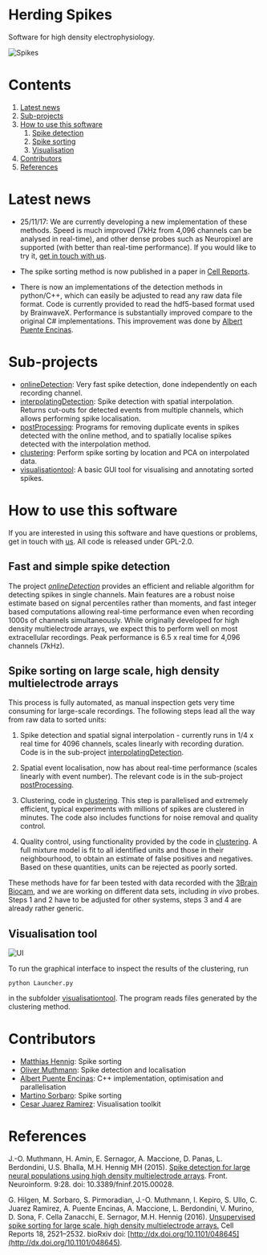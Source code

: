 Herding Spikes
==============

Software for high density electrophysiology.

![Spikes](pictures/spikes.png)

# Contents
1. [Latest news](#news)
2. [Sub-projects](#Sub-projects)
3. [How to use this software](#howtouse)
    1. [Spike detection](#detect)
    2. [Spike sorting](#sort)
    3. [Visualisation](#ui)
4. [Contributors](#people)
5. [References](#refs)

# Latest news <a name="news"></a>

- 25/11/17: We are currently developing a new implementation of these methods. Speed is much improved (7kHz from 4,096 channels can be analysed in real-time), and other dense probes such as Neuropixel are supported (with better than real-time performance). If you would like to try it, [get in touch with us](http://homepages.inf.ed.ac.uk/mhennig/contact/).

* The spike sorting method is now published in a paper in [Cell Reports](http://www.cell.com/cell-reports/fulltext/S2211-1247(17)30236-X).

* There is now an implementations of the detection methods in python/C++, which can easily be adjusted to read any raw data file format. Code is currently provided to read the hdf5-based format used by BrainwaveX. Performance is substantially improved compare to the original C# implementations. This improvement was done by [Albert Puente Encinas](https://github.com/albertpuente).

# Sub-projects <a name="Sub-projects"></a>

 - [onlineDetection](onlineDetection): Very fast spike detection, done independently on each recording channel.
 - [interpolatingDetection](interpolatingDetection): Spike detection with spatial interpolation. Returns cut-outs for detected events from multiple channels, which allows performing spike localisation.
 - [postProcessing](postProcessing): Programs for removing duplicate events in spikes detected with the online method, and to spatially localise spikes detected with the interpolation method.
 - [clustering](clustering): Perform spike sorting by location and PCA on interpolated data.
 - [visualisationtool](visualisationtool): A basic GUI tool for visualising and annotating sorted spikes.

# How to use this software <a name="howtouse"></a>

If you are interested in using this software and have questions or problems, get in touch with [us](http://homepages.inf.ed.ac.uk/mhennig/contact/). All code is released under GPL-2.0.

## Fast and simple spike detection <a name="detect"></a>

The project *[onlineDetection](onlineDetection)* provides an efficient and reliable algorithm for detecting spikes in single channels.
Main features are a robust noise estimate based on signal percentiles rather than moments, and fast integer based computations allowing real-time performance even when recording 1000s of channels simultaneously. While originally developed for high density multielectrode arrays, we expect this to perform well on most extracellular recordings. Peak performance is 6.5 x real time for 4,096 channels (7kHz).

## Spike sorting on large scale, high density multielectrode arrays <a name="sort"></a>

This process is fully automated, as manual inspection gets very time consuming for large-scale recordings. The following steps lead all the way from raw data to sorted units:

1. Spike detection and spatial signal interpolation - currently runs in 1/4 x real time for 4096 channels, scales linearly with recording duration. Code is in the sub-project [interpolatingDetection](interpolatingDetection).

2. Spatial event localisation, now has about real-time performance (scales linearly with event number).
The relevant code is in the sub-project  [postProcessing](postProcessing).

3. Clustering, code in [clustering](clustering). This step is parallelised and extremely efficient, typical experiments with millions of spikes are clustered in minutes. The code also includes functions for noise removal and quality control.

4. Quality control, using functionality provided by the code in [clustering](clustering). A full mixture model is fit to all identified units and those in their neighbourhood, to obtain an estimate of false positives and negatives. Based on these quantities, units can be rejected as poorly sorted.

These methods have for far been tested with data recorded with the [3Brain Biocam](http://www.3brain.com/biocam-system), and we are working on different data sets, including _in vivo_ probes. Steps 1 and 2 have to be adjusted for other systems, steps 3 and 4 are already rather generic.

## Visualisation tool <a name="ui"></a>

![UI](pictures/ui_window.png)

To run the graphical interface to inspect the results of the clustering, run

```
python Launcher.py
```

in the subfolder [visualisationtool](visualisationtool). The program reads files generated by the clustering method.

# Contributors <a name="people"></a>

- [Matthias Hennig](http://homepages.inf.ed.ac.uk/mhennig/index.html): Spike sorting
- [Oliver Muthmann](mailto:ollimuh@googlemail.com): Spike detection and localisation
- [Albert Puente Encinas](https://github.com/albertpuente): C++ implementation, optimisation and parallelisation
- [Martino Sorbaro](http://martinosorb.github.io): Spike sorting
- [Cesar Juarez Ramirez](mailto:cesaripn2@gmail.com): Visualisation toolkit

# References <a name="refs"></a>

J.-O. Muthmann, H. Amin, E. Sernagor, A. Maccione, D. Panas, L. Berdondini, U.S. Bhalla, M.H. Hennig MH (2015). [Spike detection for large neural populations using high density multielectrode arrays](http://journal.frontiersin.org/article/10.3389/fninf.2015.00028/abstract). Front. Neuroinform. 9:28. doi: 10.3389/fninf.2015.00028.

G. Hilgen, M. Sorbaro, S. Pirmoradian, J.-O. Muthmann, I. Kepiro, S. Ullo, C. Juarez Ramirez, A. Puente Encinas, A. Maccione, L. Berdondini, V. Murino, D. Sona, F. Cella Zanacchi, E. Sernagor, M.H. Hennig (2016). [Unsupervised spike sorting for large scale, high density multielectrode arrays.](http://www.cell.com/cell-reports/fulltext/S2211-1247(17)30236-X) Cell Reports 18, 2521–2532. bioRxiv doi: [http://dx.doi.org/10.1101/048645](http://dx.doi.org/10.1101/048645).
